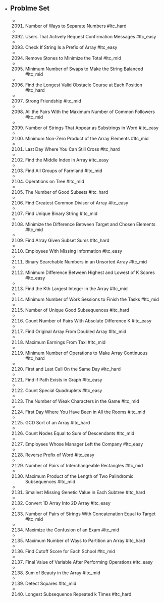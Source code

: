- ## Problme Set
	- 2091. Number of Ways to Separate Numbers #ltc_hard
	- 2092. Users That Actively Request Confirmation Messages #ltc_easy
	- 2093. Check If String Is a Prefix of Array #ltc_easy
	- 2094. Remove Stones to Minimize the Total #ltc_mid
	- 2095. Minimum Number of Swaps to Make the String Balanced #ltc_mid
	- 2096. Find the Longest Valid Obstacle Course at Each Position #ltc_hard
	- 2097. Strong Friendship #ltc_mid
	- 2098. All the Pairs With the Maximum Number of Common Followers #ltc_mid
	- 2099. Number of Strings That Appear as Substrings in Word #ltc_easy
	- 2100. Minimum Non-Zero Product of the Array Elements #ltc_mid
	- 2101. Last Day Where You Can Still Cross #ltc_hard
	- 2102. Find the Middle Index in Array #ltc_easy
	- 2103. Find All Groups of Farmland #ltc_mid
	- 2104. Operations on Tree #ltc_mid
	- 2105. The Number of Good Subsets #ltc_hard
	- 2106. Find Greatest Common Divisor of Array #ltc_easy
	- 2107. Find Unique Binary String #ltc_mid
	- 2108. Minimize the Difference Between Target and Chosen Elements #ltc_mid
	- 2109. Find Array Given Subset Sums #ltc_hard
	- 2110. Employees With Missing Information #ltc_easy
	- 2111. Binary Searchable Numbers in an Unsorted Array #ltc_mid
	- 2112. Minimum Difference Between Highest and Lowest of K Scores #ltc_easy
	- 2113. Find the Kth Largest Integer in the Array #ltc_mid
	- 2114. Minimum Number of Work Sessions to Finish the Tasks #ltc_mid
	- 2115. Number of Unique Good Subsequences #ltc_hard
	- 2116. Count Number of Pairs With Absolute Difference K #ltc_easy
	- 2117. Find Original Array From Doubled Array #ltc_mid
	- 2118. Maximum Earnings From Taxi #ltc_mid
	- 2119. Minimum Number of Operations to Make Array Continuous #ltc_hard
	- 2120. First and Last Call On the Same Day #ltc_hard
	- 2121. Find if Path Exists in Graph #ltc_easy
	- 2122. Count Special Quadruplets #ltc_easy
	- 2123. The Number of Weak Characters in the Game #ltc_mid
	- 2124. First Day Where You Have Been in All the Rooms #ltc_mid
	- 2125. GCD Sort of an Array #ltc_hard
	- 2126. Count Nodes Equal to Sum of Descendants #ltc_mid
	- 2127. Employees Whose Manager Left the Company #ltc_easy
	- 2128. Reverse Prefix of Word #ltc_easy
	- 2129. Number of Pairs of Interchangeable Rectangles #ltc_mid
	- 2130. Maximum Product of the Length of Two Palindromic Subsequences #ltc_mid
	- 2131. Smallest Missing Genetic Value in Each Subtree #ltc_hard
	- 2132. Convert 1D Array Into 2D Array #ltc_easy
	- 2133. Number of Pairs of Strings With Concatenation Equal to Target #ltc_mid
	- 2134. Maximize the Confusion of an Exam #ltc_mid
	- 2135. Maximum Number of Ways to Partition an Array #ltc_hard
	- 2136. Find Cutoff Score for Each School #ltc_mid
	- 2137. Final Value of Variable After Performing Operations #ltc_easy
	- 2138. Sum of Beauty in the Array #ltc_mid
	- 2139. Detect Squares #ltc_mid
	- 2140. Longest Subsequence Repeated k Times #ltc_hard